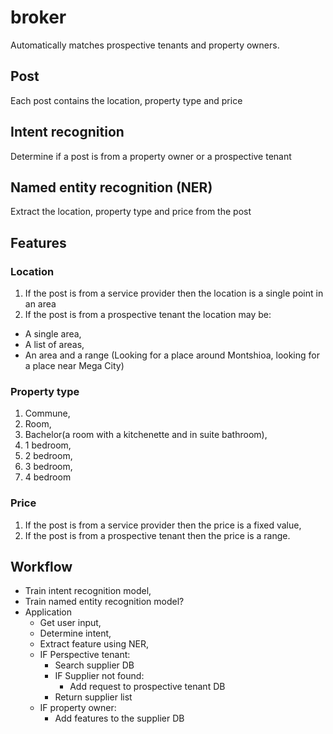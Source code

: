 # broker
Automatically matches prospective tenants and property owners.

## Post
Each post contains the location, property type and price

## Intent recognition
Determine if a post is from a property owner or a prospective tenant

## Named entity recognition (NER)
Extract the location, property type and price from the post

## Features
### Location
1. If the post is from a service provider then the location is a single point in an area
2. If the post is from a prospective tenant the location may be:
 - A single area,
 - A list of areas,
 - An area and a range (Looking for a place around Montshioa, looking for a place near Mega City)

### Property type
1. Commune,
2. Room,
3. Bachelor(a room with a kitchenette and in suite bathroom),
4. 1 bedroom,
5. 2 bedroom,
6. 3 bedroom,
7. 4 bedroom

### Price
1. If the post is from a service provider then the price is a fixed value,
2. If the post is from a prospective tenant then the price is a range.

## Workflow
- Train intent recognition model,
- Train named entity recognition model?
- Application
    - Get user input,
    - Determine intent,
    - Extract feature using NER,
    - IF Perspective tenant:
        - Search supplier DB
        - IF Supplier not found:
            - Add request to prospective tenant DB
        - Return supplier list
    - IF property owner:
        - Add features to the supplier DB
